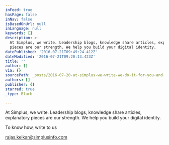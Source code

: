 ```yaml
---
inFeed: true
hasPage: false
inNav: false
isBasedOnUrl: null
inLanguage: null
keywords: []
description: >-
  At Simplus, we write. Leadership blogs, knowledge share articles, explanatory
  pieces are our strength. We help you build your digital identity. 
datePublished: '2016-07-21T09:49:24.412Z'
dateModified: '2016-07-21T09:20:13.423Z'
title: ''
author: []
via: {}
sourcePath: _posts/2016-07-20-at-simplus-we-write-we-do-it-for-you-and-your-thoughts-le.md
authors: []
publisher: {}
starred: true
_type: Blurb

---
```

At Simplus, we write. Leadership blogs, knowledge share articles, explanatory pieces are our strength. We help you build your digital identity. 

To know how, write to us 

rajas.kelkar@simplusinfo.com